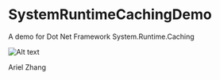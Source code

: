 SystemRuntimeCachingDemo
========================

A demo for Dot Net Framework System.Runtime.Caching

![Alt text](https://raw.github.com/ArielZhang/SystemRuntimeCachingDemo/master/SystemRuntimeCacheDemo.png "Screenshot")

Ariel Zhang

